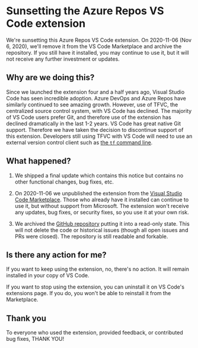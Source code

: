 # Sunsetting the Azure Repos VS Code extension

We're sunsetting this Azure Repos VS Code extension.
On 2020-11-06 (Nov 6, 2020), we'll remove it from the VS Code Marketplace and archive the repository.
If you still have it installed, you may continue to use it, but it will not receive any further investment or updates.

## Why are we doing this?

Since we launched the extension four and a half years ago, Visual Studio Code has seen incredible adoption.
Azure DevOps and Azure Repos have similarly continued to see amazing growth.
However, use of TFVC, the centralized source control system, with VS Code has declined.
The majority of VS Code users prefer Git, and therefore use of the extension has declined dramatically in the last 1-2 years.
VS Code has great native Git support.
Therefore we have taken the decision to discontinue support of this extension.
Developers still using TFVC with VS Code will need to use an external version control client such as [the `tf` command line](https://docs.microsoft.com/azure/devops/repos/tfvc/use-team-foundation-version-control-commands).

## What happened?

1. We shipped a final update which contains this notice but contains no other functional changes, bug fixes, etc.

2. On 2020-11-06 we unpublished the extension from the [Visual Studio Code Marketplace](https://marketplace.visualstudio.com/).
Those who already have it installed can continue to use it, but without support from Microsoft.
The extension won't receive any updates, bug fixes, or security fixes, so you use it at your own risk.

3. We archived the [GitHub repository](https://github.com/microsoft/azure-repos-vscode) putting it into a read-only state.
This will not delete the code or historical issues (though all open issues and PRs were closed).
The repository is still readable and forkable.

## Is there any action for me?

If you want to keep using the extension, no, there's no action.
It will remain installed in your copy of VS Code.

If you want to stop using the extension, you can uninstall it on VS Code's extensions page.
If you do, you won't be able to reinstall it from the Marketplace.

## Thank you

To everyone who used the extension, provided feedback, or contributed bug fixes, THANK YOU!
